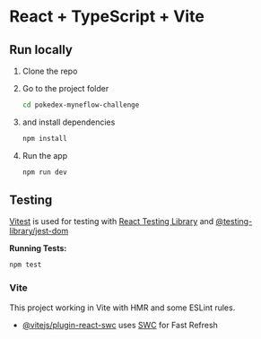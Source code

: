 # React + TypeScript + Vite

## Run locally
1. Clone the repo
2. Go to the project folder
    ```bash
    cd pokedex-myneflow-challenge
    ```

3. and install dependencies
    ```bash
    npm install
    ```
4. Run the app
    ```bash
    npm run dev
    ```

## Testing

[Vitest](https://vitest.dev/) is used for testing with [React Testing Library](https://testing-library.com/docs/react-testing-library/intro) and [@testing-library/jest-dom](https://testing-library.com/docs/ecosystem-jest-dom/)

**Running Tests:**
```bash
npm test
```

### Vite

This project working in Vite with HMR and some ESLint rules.

- [@vitejs/plugin-react-swc](https://github.com/vitejs/vite-plugin-react/blob/main/packages/plugin-react-swc) uses [SWC](https://swc.rs/) for Fast Refresh

